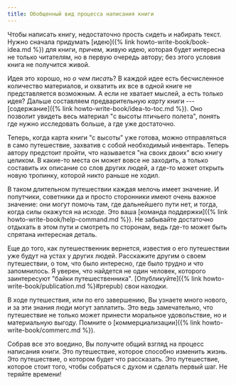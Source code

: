 ```yaml
---
title: Обобщенный вид процесса написания книги
---
```


Чтобы написать книгу, недостаточно прость сидеть и набирать текст.
Нужно сначала придумать [идею]({% link howto-write-book/book-idea.md
%}) для книги, причем, живую идею, которая будет интересна не только
читателям, но в первую очередь автору; без этого условия книга не
получится живой.

Идея это хорошо, но *о чем писать*?  В каждой идее есть бесчисленное
количество материалов, и охватить их все в одной книге не
представляется возможным.  А если не хватает мыслей, а есть только
идея?  Дальше составляем предварительную *карту* книги ---
[содержание]({% link howto-write-book/idea-to-toc.md %}).  Оно
позволит увидеть весь материал "с высоты птичьего полета", понять где
нужно исследовать больше, а где уже достаточно.

Теперь, когда карта книги "с высоты" уже готова, можно отправляться в
само путешествие, захватив с собой необходимый инвентарь.  Теперь
автору предстоит пройти, что называется "на своих двоих" всю книгу
целиком.  В какие-то места он может вовсе не заходить, а только
составить их описание со слов других людей, а где-то может открыть
новую тропинку, которой никто раньше не ходил.

В таком длительном путешествии каждая мелочь имеет значение.  И
попутчики, советники да и просто сторонники имеют очень важное
значение: они могут помочь там, где дальнейшего пути нет, и тогда,
когда силы окажутся на исходе.  Это ваша [команда поддержки]({% link
howto-write-book/help-command.md %}).  Не забывайте достаточно
отдыхать в этом пути и смотреть по сторонам, ведь где-то может быть
спрятана интересная деталь.

Еще до того, как путешественник вернется, известия о его путешествии
уже будут на устах у других людей.  Расскажите другим о своем
путешествии, о том, что было интересно, где было трудно и что
запомнилось.  Я уверен, что найдется не один человек, которого
заинтересуют "байки путешественника".  [Опубликуйте]({% link
howto-write-book/publication.md %}#prepub) свои находки.

В ходе путешествия, или по его завершению, Вы узнаете много нового, и
за эти знания люди могут заплатить.  Это ведь замечательно, что
путешествие не только может принести моральное удовольствие, но и
материальную выгоду.  Помните о [коммерциализации]({% link
howto-write-book/commerc.md %}).

Собрав все это воедино, Вы получите общий взгляд на процесс написания
книги.  Это путешествие, которое способно изменить жизнь.  Это
путешествие, о котором будет что рассказать.  Это путешествие, которое
стоит того, чтобы собраться с духом и сделать первый шаг.  Не теряйте
времени!
